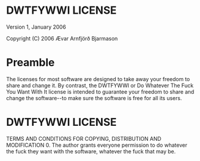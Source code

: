 DWTFYWWI LICENSE
================

Version 1, January 2006

Copyright (C) 2006 Ævar Arnfjörð Bjarmason

Preamble
========

The licenses for most software are designed to take away your
freedom to share and change it.  By contrast, the DWTFYWWI or Do
Whatever The Fuck You Want With It license is intended to guarantee
your freedom to share and change the software--to make sure the
software is free for all its users.

DWTFYWWI LICENSE
================

TERMS AND CONDITIONS FOR COPYING, DISTRIBUTION AND MODIFICATION
0. The author grants everyone permission to do whatever the fuck they
want with the software, whatever the fuck that may be.
